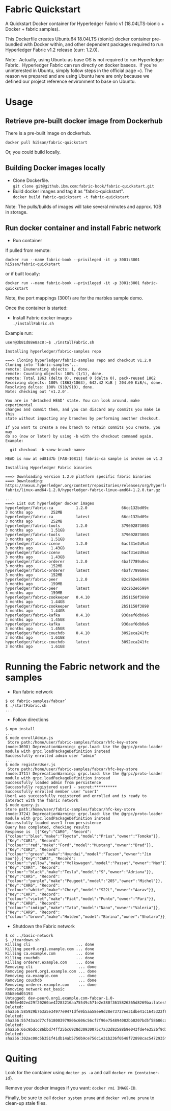 # Fabric Quickstart
A Quickstart Docker container for Hyperledger Fabric v1 (18.04LTS-bionic + Docker + fabric samples).

This Dockerfile creates Ubuntu64 18.04LTS (bionic) docker container pre-bundled with Docker within, and other dependent packages required to run Hyperledger Fabric v1.2 release (curr: 1.2.0).

Note:  Actually, using Ubuntu as base OS is not required to run Hyperledger Fabric.  Hyperledger Fabric can run directly on docker baseos.  If you're uninterested in Ubuntu, simply follow steps in the official page =).  The reason we prepared and are using Ubuntu here are only because we defined our project reference environment to base on Ubuntu.

# Usage
## Retrieve pre-built docker image from Dockerhub
There is a pre-built image on dockerhub.

`docker pull hi5san/fabric-quickstart`

Or, you could build locally.
## Building Docker images locally
* Clone Dockerfile.  
`git clone git@github.ibm.com:fabric-book/fabric-quickstart.git`
* Build docker images and tag it as "fabric-quickstart".  
`docker build fabric-quickstart -t fabric-quickstart`

Note: The pulls/builds of images will take several minutes and approx. 1GB in storage.

## Run docker container and install Fabric network
* Run container

If pulled from remote:  

`docker run --name fabric-book --privileged -it -p 3001:3001 hi5san/fabric-quickstart` 

or if built locally:

`docker run --name fabric-book --privileged -it -p 3001:3001 fabric-quickstart`  

Note, the port mappings (3001) are for the marbles sample demo.

Once the container is started:  
* Install Fabric docker images  
`./installFabric.sh`

Example run:  
```
user@3b81d88e8ac8:~$ ./installFabric.sh

Installing hyperledger/fabric-samples repo

===> Cloning hyperledger/fabric-samples repo and checkout v1.2.0
Cloning into 'fabric-samples'...
remote: Enumerating objects: 1, done.
remote: Counting objects: 100% (1/1), done.
remote: Total 1863 (delta 0), reused 0 (delta 0), pack-reused 1862
Receiving objects: 100% (1863/1863), 642.42 KiB | 204.00 KiB/s, done.
Resolving deltas: 100% (910/910), done.
Note: checking out 'v1.2.0'.

You are in 'detached HEAD' state. You can look around, make experimental
changes and commit them, and you can discard any commits you make in this
state without impacting any branches by performing another checkout.

If you want to create a new branch to retain commits you create, you may
do so (now or later) by using -b with the checkout command again. Example:

  git checkout -b <new-branch-name>

HEAD is now at ed81d7b [FAB-10811] fabric-ca sample is broken on v1.2

Installing Hyperledger Fabric binaries

===> Downloading version 1.2.0 platform specific fabric binaries
===> Downloading:  https://nexus.hyperledger.org/content/repositories/releases/org/hyperledger/fabric/hyperledger-fabric/linux-amd64-1.2.0/hyperledger-fabric-linux-amd64-1.2.0.tar.gz

...
===> List out hyperledger docker images
hyperledger/fabric-ca          1.2.0               66cc132bd09c        3 months ago        252MB
hyperledger/fabric-ca          latest              66cc132bd09c        3 months ago        252MB
hyperledger/fabric-tools       1.2.0               379602873003        3 months ago        1.51GB
hyperledger/fabric-tools       latest              379602873003        3 months ago        1.51GB
hyperledger/fabric-ccenv       1.2.0               6acf31e2d9a4        3 months ago        1.43GB
hyperledger/fabric-ccenv       latest              6acf31e2d9a4        3 months ago        1.43GB
hyperledger/fabric-orderer     1.2.0               4baf7789a8ec        3 months ago        152MB
hyperledger/fabric-orderer     latest              4baf7789a8ec        3 months ago        152MB
hyperledger/fabric-peer        1.2.0               82c262e65984        3 months ago        159MB
hyperledger/fabric-peer        latest              82c262e65984        3 months ago        159MB
hyperledger/fabric-zookeeper   0.4.10              2b51158f3898        3 months ago        1.44GB
hyperledger/fabric-zookeeper   latest              2b51158f3898        3 months ago        1.44GB
hyperledger/fabric-kafka       0.4.10              936aef6db0e6        3 months ago        1.45GB
hyperledger/fabric-kafka       latest              936aef6db0e6        3 months ago        1.45GB
hyperledger/fabric-couchdb     0.4.10              3092eca241fc        3 months ago        1.61GB
hyperledger/fabric-couchdb     latest              3092eca241fc        3 months ago        1.61GB
```

# Running the Fabric network and the samples 
* Run fabric network  
```shell
$ cd fabric-samples/fabcar`
$ ./startFabric.sh
...
```

* Follow directions 
```
$ npm install
...
$ node enrollAdmin.js
 Store path:/home/user/fabric-samples/fabcar/hfc-key-store
(node:3698) DeprecationWarning: grpc.load: Use the @grpc/proto-loader module with grpc.loadPackageDefinition instead
Successfully enrolled admin user "admin"
...
$ node registerUser.js
 Store path:/home/user/fabric-samples/fabcar/hfc-key-store
(node:3711) DeprecationWarning: grpc.load: Use the @grpc/proto-loader module with grpc.loadPackageDefinition instead
Successfully loaded admin from persistence
Successfully registered user1 - secret:**********
Successfully enrolled member user "user1" 
User1 was successfully registered and enrolled and is ready to interact with the fabric network
$ node query.js
Store path:/home/user/fabric-samples/fabcar/hfc-key-store
(node:3724) DeprecationWarning: grpc.load: Use the @grpc/proto-loader module with grpc.loadPackageDefinition instead
Successfully loaded user1 from persistence
Query has completed, checking results
Response is  [{"Key":"CAR0", "Record":{"colour":"blue","make":"Toyota","model":"Prius","owner":"Tomoko"}},{"Key":"CAR1", "Record":{"colour":"red","make":"Ford","model":"Mustang","owner":"Brad"}},{"Key":"CAR2", "Record":{"colour":"green","make":"Hyundai","model":"Tucson","owner":"Jin Soo"}},{"Key":"CAR3", "Record":{"colour":"yellow","make":"Volkswagen","model":"Passat","owner":"Max"}},{"Key":"CAR4", "Record":{"colour":"black","make":"Tesla","model":"S","owner":"Adriana"}},{"Key":"CAR5", "Record":{"colour":"purple","make":"Peugeot","model":"205","owner":"Michel"}},{"Key":"CAR6", "Record":{"colour":"white","make":"Chery","model":"S22L","owner":"Aarav"}},{"Key":"CAR7", "Record":{"colour":"violet","make":"Fiat","model":"Punto","owner":"Pari"}},{"Key":"CAR8", "Record":{"colour":"indigo","make":"Tata","model":"Nano","owner":"Valeria"}},{"Key":"CAR9", "Record":{"colour":"brown","make":"Holden","model":"Barina","owner":"Shotaro"}}]
```

* Shutdown the Fabric network  
```shell
$ cd ../basic-network
$ ./teardown.sh
Killing cli                    ... done
Killing peer0.org1.example.com ... done
Killing ca.example.com         ... done
Killing couchdb                ... done
Killing orderer.example.com    ... done
Removing cli                    ... done
Removing peer0.org1.example.com ... done
Removing ca.example.com         ... done
Removing couchdb                ... done
Removing orderer.example.com    ... done
Removing network net_basic
85b8e6d05193
Untagged: dev-peer0.org1.example.com-fabcar-1.0-5c906e402ed29f20260ae42283216aa75549c571e2e380f3615826365d8269ba:latest
Deleted: sha256:585929b763a5e34977e9471dfe9b5aa58ee9d28e73727ee31dbe41c1645322f8
Deleted: sha256:55743a1d77cf618003979806c606c56cf7f96e754894082bb0207bd5f58606ca
Deleted: sha256:66c9bdcc86bbd74ff25bc6928d30930075c7a32d82588b9e043fde4e3526f9d1
Deleted: sha256:302ac00c5b351f41db14ab5750b9ce756c1e31b236f0548f72898cac5472935f
```

# Quiting
Look for the container using `docker ps -a` and call `docker rm {container-Id}`.

Remove your docker images if you want: `docker rmi IMAGE-ID`.

Finally, be sure to call `docker system prune` and `docker volume prune` to clean-up stale files.
